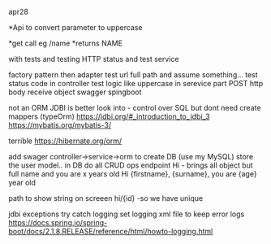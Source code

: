 apr28

*Api to convert parameter to uppercase

*get call eg /name
*returns NAME

with tests
and testing HTTP status
and test service

factory pattern then adapter
test url full path and assume something...
test status code in controller
test logic like uppercase in serevice part
POST http body receive object
swagger spingboot



not an ORM
JDBI is better look into - control over SQL but dont need create mappers (typeOrm)
https://jdbi.org/#_introduction_to_jdbi_3
https://mybatis.org/mybatis-3/

terrible
https://hibernate.org/orm/



add swager
controller->service->orm to create DB  (use my MySQL)
store the user model.. in DB  do all CRUD ops
endpoint Hi - brings all object but full name and you are x years old
Hi {firstname}, {surname}, you are {age} year old

path to show string on screeen
hi/{id}  -so we have unique

jdbi
exceptions try catch logging
set logging xml file to keep error logs
https://docs.spring.io/spring-boot/docs/2.1.8.RELEASE/reference/html/howto-logging.html
